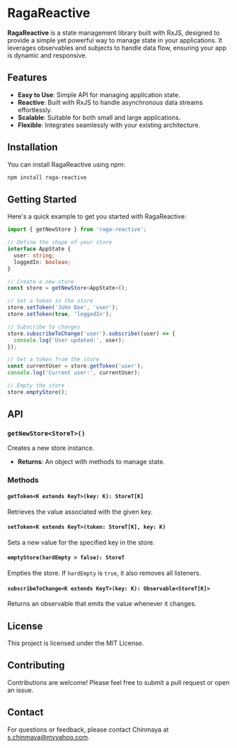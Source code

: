 # RagaReactive

**RagaReactive** is a state management library built with RxJS, designed to provide a simple yet powerful way to manage state in your applications. It leverages observables and subjects to handle data flow, ensuring your app is dynamic and responsive.

## Features

- **Easy to Use**: Simple API for managing application state.
- **Reactive**: Built with RxJS to handle asynchronous data streams effortlessly.
- **Scalable**: Suitable for both small and large applications.
- **Flexible**: Integrates seamlessly with your existing architecture.

## Installation

You can install RagaReactive using npm:

```bash
npm install raga-reactive
```

## Getting Started

Here's a quick example to get you started with RagaReactive:

```typescript
import { getNewStore } from 'raga-reactive';

// Define the shape of your store
interface AppState {
  user: string;
  loggedIn: boolean;
}

// Create a new store
const store = getNewStore<AppState>();

// Set a token in the store
store.setToken('John Doe', 'user');
store.setToken(true, 'loggedIn');

// Subscribe to changes
store.subscribeToChange('user').subscribe((user) => {
  console.log('User updated:', user);
});

// Get a token from the store
const currentUser = store.getToken('user');
console.log('Current user:', currentUser);

// Empty the store
store.emptyStore();
```

## API

### `getNewStore<StoreT>()`

Creates a new store instance.

- **Returns**: An object with methods to manage state.

### Methods

#### `getToken<K extends KeyT>(key: K): StoreT[K]`

Retrieves the value associated with the given key.

#### `setToken<K extends KeyT>(token: StoreT[K], key: K)`

Sets a new value for the specified key in the store.

#### `emptyStore(hardEmpty = false): StoreT`

Empties the store. If `hardEmpty` is `true`, it also removes all listeners.

#### `subscribeToChange<K extends KeyT>(key: K): Observable<StoreT[K]>`

Returns an observable that emits the value whenever it changes.

## License

This project is licensed under the MIT License.

## Contributing

Contributions are welcome! Please feel free to submit a pull request or open an issue.

## Contact

For questions or feedback, please contact Chinmaya at s.chinmaya@myyahoo.com.

